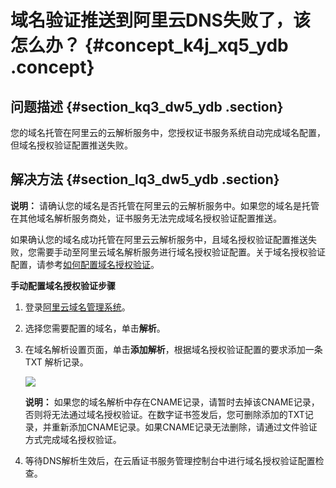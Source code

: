 # 域名验证推送到阿里云DNS失败了，该怎么办？ {#concept_k4j_xq5_ydb .concept}

## 问题描述 {#section_kq3_dw5_ydb .section}

您的域名托管在阿里云的云解析服务中，您授权证书服务系统自动完成域名配置，但域名授权验证配置推送失败。

## 解决方法 {#section_lq3_dw5_ydb .section}

**说明：** 请确认您的域名是否托管在阿里云的云解析服务中。如果您的域名是托管在其他域名解析服务商处，证书服务无法完成域名授权验证配置推送。

如果确认您的域名成功托管在阿里云云解析服务中，且域名授权验证配置推送失败，您需要手动至阿里云域名解析服务进行域名授权验证配置。关于域名授权验证配置，请参考[如何配置域名授权验证](intl.zh-CN/常见问题/如何配置域名授权验证?.md#)。

**手动配置域名授权验证步骤**

1.  登录[阿里云域名管理系统](https://netcn.console.aliyun.com/core/domain/tclist)。
2.  选择您需要配置的域名，单击**解析**。
3.  在域名解析设置页面，单击**添加解析**，根据域名授权验证配置的要求添加一条TXT 解析记录。

    ![](http://static-aliyun-doc.oss-cn-hangzhou.aliyuncs.com/assets/img/13592/4244_zh-CN.png)

    **说明：** 如果您的域名解析中存在CNAME记录，请暂时去掉该CNAME记录，否则将无法通过域名授权验证。在数字证书签发后，您可删除添加的TXT记录，并重新添加CNAME记录。如果CNAME记录无法删除，请通过文件验证方式完成域名授权验证。

4.  等待DNS解析生效后，在云盾证书服务管理控制台中进行域名授权验证配置检查。

